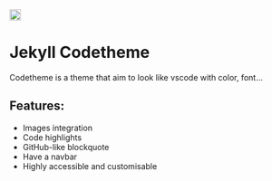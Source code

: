 <a href="https://jekyll-themes.com/[GITHUB USER NAME]/[GITHUB REPOSITORY NAME]">
  <img
    src="https://img.shields.io/badge/featured%20on-JT-red.svg"
    height="20"
    alt="Jekyll Themes Shield"
  />
</a>

# Jekyll Codetheme

Codetheme is a theme that aim to look like vscode with color, font…

## Features:
* Images integration
* Code highlights
* GitHub-like blockquote
* Have a navbar
* Highly accessible and customisable
